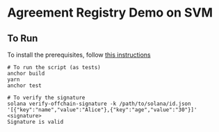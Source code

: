 # Agreement Registry Demo on SVM

## To Run

To install the prerequisites, follow [this instructions](https://solana.com/docs/intro/installation)

```shell
# To run the script (as tests)
anchor build
yarn
anchor test

# To verify the signature
solana verify-offchain-signature -k /path/to/solana/id.json '[{"key":"name","value":"Alice"},{"key":"age","value":"30"}]' <signature>
Signature is valid 
```
